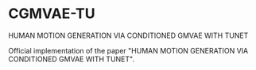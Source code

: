 # CGMVAE-TU
HUMAN MOTION GENERATION VIA CONDITIONED GMVAE WITH TUNET

Official implementation of the paper "HUMAN MOTION GENERATION VIA CONDITIONED GMVAE WITH TUNET".
